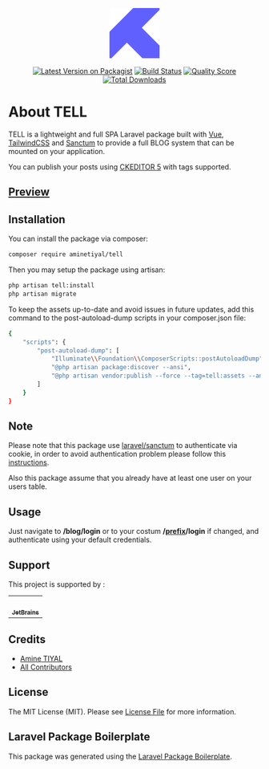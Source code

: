 <p align="center"><img src="https://github.com/aminetiyal/tell/blob/master/public/logo.svg?raw=true" width="100"></p>

<p align="center">
<a href="https://packagist.org/packages/aminetiyal/tell"><img src="https://img.shields.io/packagist/v/aminetiyal/tell.svg" alt="Latest Version on Packagist"></a>
<a href="https://travis-ci.org/aminetiyal/tell"><img src="https://travis-ci.org/aminetiyal/tell.svg" alt="Build Status"></a>
<a href="https://scrutinizer-ci.com/g/aminetiyal/tell"><img src="https://img.shields.io/scrutinizer/g/aminetiyal/tell.svg" alt="Quality Score"></a>
<a href="https://packagist.org/packages/aminetiyal/tell"><img src="https://img.shields.io/packagist/dt/aminetiyal/tell.svg" alt="Total Downloads"></a>
</p>

# About TELL

TELL is a lightweight and full SPA Laravel package built with [Vue](https://github.com/vuejs/vue), [TailwindCSS](https://github.com/tailwindcss/tailwindcss) and [Sanctum](https://github.com/laravel/sanctum) to provide a full BLOG system that can be mounted on your application.

You can publish your posts using [CKEDITOR 5](https://github.com/ckeditor/ckeditor5) with tags supported.

## [Preview](https://aminetiyal.com)

## Installation

You can install the package via composer:

```bash
composer require aminetiyal/tell
```
Then you may setup the package using artisan:

```bash
php artisan tell:install
php artisan migrate

```
To keep the assets up-to-date and avoid issues in future updates, add this command to the post-autoload-dump scripts in your composer.json file:

```bash
{
    "scripts": {
        "post-autoload-dump": [
            "Illuminate\\Foundation\\ComposerScripts::postAutoloadDump",
            "@php artisan package:discover --ansi",
            "@php artisan vendor:publish --force --tag=tell:assets --ansi"
        ]
    }
}
```

## Note

Please note that this package use [laravel/sanctum](https://laravel.com/docs/sanctum#how-it-works) to authenticate via cookie, in order to avoid authentication problem please follow this [instructions](https://laravel.com/docs/sanctum#installation).

Also this package assume that you already have at least one user on your users table.

## Usage

Just navigate to **/blog/login** or to your costum **/[prefix](https://github.com/aminetiyal/tell/blob/17b84ff27b5176ca17bca8053aa77f327a27b12a/config/config.php#L17)/login** if changed, and authenticate using your default credentials.

## Support
This project is supported by :

<!-- ALL-CONTRIBUTORS-LIST:START - Do not remove or modify this section -->
<!-- prettier-ignore-start -->
<!-- markdownlint-disable -->
<table><tr><td align="center"><a href="https://www.jetbrains.com/?from=TELL"><img src="https://upload.wikimedia.org/wikipedia/commons/1/1a/JetBrains_Logo_2016.svg" width="100px;" alt="" /><br /><sub><b>JetBrains</b></sub></a></td></tr></table>
<!-- markdownlint-enable -->
<!-- prettier-ignore-end -->
<!-- ALL-CONTRIBUTORS-LIST:END -->

## Credits

- [Amine TIYAL](https://github.com/aminetiyal)
- [All Contributors](../../contributors)

## License

The MIT License (MIT). Please see [License File](LICENSE.md) for more information.

## Laravel Package Boilerplate

This package was generated using the [Laravel Package Boilerplate](https://laravelpackageboilerplate.com).
